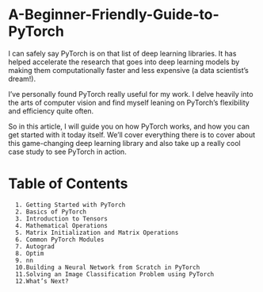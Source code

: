 # A-Beginner-Friendly-Guide-to-PyTorch

I can safely say PyTorch is on that list of deep learning libraries. It has helped accelerate the research that goes into deep learning models by making them computationally faster and less expensive (a data scientist’s dream!).

I’ve personally found PyTorch really useful for my work. I delve heavily into the arts of computer vision and find myself leaning on PyTorch’s flexibility and efficiency quite often.

So in this article, I will guide you on how PyTorch works, and how you can get started with it today itself. We’ll cover everything there is to cover about this game-changing deep learning library and also take up a really cool case study to see PyTorch in action.

# Table of Contents
      1. Getting Started with PyTorch
      2. Basics of PyTorch
      3. Introduction to Tensors
      4. Mathematical Operations
      5. Matrix Initialization and Matrix Operations
      6. Common PyTorch Modules
      7. Autograd
      8. Optim
      9. nn
      10.Building a Neural Network from Scratch in PyTorch
      11.Solving an Image Classification Problem using PyTorch
      12.What’s Next?
